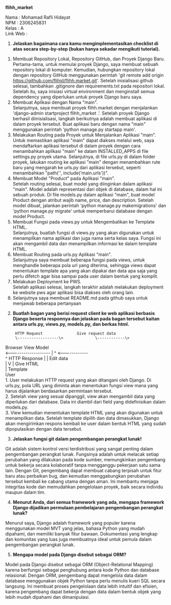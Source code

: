 **flihh\_market**

Nama : Mohamad Rafli Hidayat  
NPM : 2306245831  
Kelas : A  
Link Web : 

1. **Jelaskan bagaimana cara kamu mengimplementasikan checklist di atas secara step-by-step (bukan hanya sekadar mengikuti tutorial).**   
1) Membuat Repository Lokal, Repository GitHub, dan Proyek Django Baru.  
   Pertama-tama, untuk memulai proyek Django, saya membuat sebuah repository lokal di komputer. Kemudian, hubungkan repository lokal dengan repository GitHub menggunakan perintah 'git remote add origin https://github.com/flihid/flihh.market.git'. Setelah inisialisasi github selesai, tambahkan .gitignore dan requirements.txt pada repositori lokal. Setelah itu, saya inisiasi virtual environment dan menginstall semua dependency yang diperlukan untuk proyek Django baru saya.  
2) Membuat Aplikasi dengan Nama "main".  
   Selanjutnya, saya membuat proyek flihh.market dengan menjalankan 'django-admin startproject flihh\_market .'. Setelah proyek Django berhasil diinisialisasi, langkah berikutnya adalah membuat aplikasi di dalam proyek tersebut. Buat aplikasi baru dengan nama "main" menggunakan perintah 'python manage.py startapp main'.  
3) Melakukan Routing pada Proyek untuk Menjalankan Aplikasi "main".  
   Untuk memastikan aplikasi "main" dapat diakses melalui web, saya mendaftarkan aplikasi tersebut di dalam proyek dengan cara menambahkan aplikasi "main" ke dalam INSTALLED\_APPS di file settings.py proyek utama. Selanjutnya, di file urls.py di dalam folder proyek, lakukan routing ke aplikasi "main" dengan menambahkan rute baru yang mengarah ke urls.py dari aplikasi tersebut, seperti menambahkan "path('', include('main.urls'))".  
4) Membuat Model "Product" pada Aplikasi "main".  
   Setelah routing selesai, buat model yang diinginkan dalam aplikasi "main". Model adalah representasi dari objek di database, dalam hal ini sebuah produk. Di file models.py dalam aplikasi "main", buat model Product dengan atribut wajib name, price, dan description. Setelah model dibuat, jalankan perintah 'python manage.py makemigrations' dan 'python manage.py migrate' untuk memperbarui database dengan model Product.  
5) Membuat Fungsi pada views.py untuk Mengembalikan ke Template HTML.  
   Selanjutnya, buatlah fungsi di views.py yang akan digunakan untuk menampilkan nama aplikasi dan juga nama serta kelas saya. Fungsi ini akan mengambil data dan menampilkan informasi ke dalam template HTML.  
6) Membuat Routing pada urls.py Aplikasi "main".  
   Selanjutnya saya membuat beberapa fungsi pada views, untuk menghandle beberapa pola url yang diterima, sehingga views dapat menentukan template apa yang akan dipakai dan data apa saja yang perlu difetch agar bisa sampai pada user dalam bentuk yang komplit.  
7) Melakukan Deployment ke PWS.  
   Setelah aplikasi selesai, langkah terakhir adalah melakukan deployment ke website pws agar aplikasi bisa diakses oleh orang lain.  
8) Selanjutnya saya membuat README.md pada github saya untuk menjawab beberapa pertanyaan

2. **Buatlah bagan yang berisi request client ke web aplikasi berbasis Django beserta responnya dan jelaskan pada bagan tersebut kaitan antara urls.py, views.py, models.py, dan berkas html.**

        HTTP Request               Give request data  
        \------------------\>              \------------\>  
Browser                      View                 Model  
        \<-------------------    |  ^   \<------------  
  ^     HTTP Response    |  |    Edit data  
  |                                   V | Give HTML  
  |                                Template  
User  
    1\. User melakukan HTTP request yang akan ditangani oleh Django. Di urls.py, pola URL yang diminta akan menentukan fungsi view mana yang harus dijalankan berdasarkan permintaan tersebut.  
    2\. Setelah view yang sesuai dipanggil, view akan mengambil data yang diperlukan dari database. Data ini diambil dari field yang didefinisikan dalam models.py.  
    3\. View kemudian menentukan template HTML yang akan digunakan untuk menampilkan data. Setelah template dipilih dan data dimasukkan, Django akan mengirimkan respons kembali ke user dalam bentuk HTML yang sudah dipopulasikan dengan data tersebut.

3. **Jelaskan fungsi git dalam pengembangan perangkat lunak\!**

Git adalah sistem kontrol versi terdistribusi yang sangat penting dalam pengembangan perangkat lunak. Fungsinya adalah untuk melacak setiap perubahan yang dilakukan pada kode sumber, memungkinkan pengembang untuk bekerja secara kolaboratif tanpa mengganggu pekerjaan satu sama lain. Dengan Git, pengembang dapat membuat cabang terpisah untuk fitur baru atau perbaikan bug, dan kemudian menggabungkan perubahan tersebut kembali ke cabang utama dengan aman. Ini membantu menjaga integritas kode dan memudahkan pengelolaan proyek, baik secara individu maupun dalam tim.

4. **Menurut Anda, dari semua framework yang ada, mengapa framework Django dijadikan permulaan pembelajaran pengembangan perangkat lunak?**

Menurut saya, Django adalah framework yang populer karena menggunakan model MVT yang jelas, bahasa Python yang mudah dipahami, dan memiliki banyak fitur bawaan. Dokumentasi yang lengkap dan komunitas yang luas juga membuatnya ideal untuk pemula dalam pengembangan perangkat lunak.

5. **Mengapa model pada Django disebut sebagai ORM?**

Model pada Django disebut sebagai ORM (Object-Relational Mapping) karena berfungsi sebagai penghubung antara kode Python dan database relasional. Dengan ORM, pengembang dapat mengelola data dalam database menggunakan objek Python tanpa perlu menulis kueri SQL secara langsung. Ini membuat proses pengelolaan data lebih intuitif dan efisien, karena pengembang dapat bekerja dengan data dalam bentuk objek yang lebih mudah dipahami dan dimanipulasi.